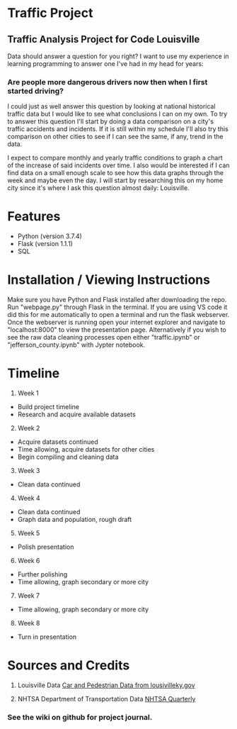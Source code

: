# Traffic Project
## Traffic Analysis Project for Code Louisville

Data should answer a question for you right?  I want to use my experience in learning programming to answer one I've had in my head for years:

### Are people more dangerous drivers now then when I first started driving?

I could just as well answer this question by looking at national historical traffic data but I would like to see what conclusions I can on my own.  To try to answer this question I'll start by doing a data comparison on a city's traffic accidents and incidents.  If it is still within my schedule I'll also try this comparison on other cities to see if I can see the same, if any, trend in the data.

I expect to compare monthly and yearly traffic conditions to graph a chart of the increase of said incidents over time.  I also would be interested if I can find data on a small enough scale to see how this data graphs through the week and maybe even the day.  I will start by researching this on my home city since it's where I ask this question almost daily: Louisville.


# Features

- Python (version 3.7.4)
- Flask (version 1.1.1)
- SQL


# Installation / Viewing Instructions

Make sure you have Python and Flask installed after downloading the repo.  Run "webpage.py" through Flask in the terminal.  If you are using VS code it did this for me automatically to open a terminal and run the flask webserver.  Once the webserver is running open your internet explorer and navigate to "localhost:8000" to view the presentation page.  Alternatively if you wish to see the raw data cleaning processes open either "traffic.ipynb" or "jefferson_county.ipynb" with Jypter notebook.


# Timeline

1. Week 1
- Build project timeline
- Research and acquire available datasets
2. Week 2
- Acquire datasets continued
- Time allowing, acquire datasets for other cities
- Begin compiling and cleaning data
3. Week 3
- Clean data continued
4. Week 4
- Clean data continued
- Graph data and population, rough draft
5. Week 5
- Polish presentation
6. Week 6
- Further polishing
- Time allowing, graph secondary or more city
7. Week 7
- Time allowing, graph secondary or more city
8. Week 8
- Turn in presentation


# Sources and Credits
1. Louisville Data
[Car and Pedestrian Data from lousivilleky.gov](https://data.louisvilleky.gov/dataset/traffic-collisions)

2. NHTSA Department of Transportation Data
[NHTSA Quarterly](https://crashstats.nhtsa.dot.gov/Api/Public/ViewPublication/812874)

### See the wiki on github for project journal.
